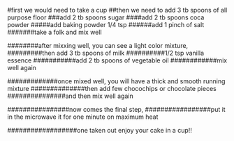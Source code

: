 #first we would need to take a cup
##then we need to add 3 tb spoons of all purpose floor
###add 2 tb spoons sugar
####add 2 tb spoons coca powder
#####add baking powder 1/4 tsp
######add 1 pinch of salt
#######take a folk and mix well

########after mixxing well, you can see a light color mixture,
#########then add 3 tb spoons of milk
##########1/2 tsp vanilla essence
###########add 2 tb spoons of vegetable oil
############mix well again

#############once mixed well, you will have a thick and smooth running mixture
##############then add few chocochips or chocolate pieces
###############and then mix well again

################now comes the final step, 
#################put it in the microwave it for one minute on maximum heat

##################one taken out enjoy your cake in a cup!!